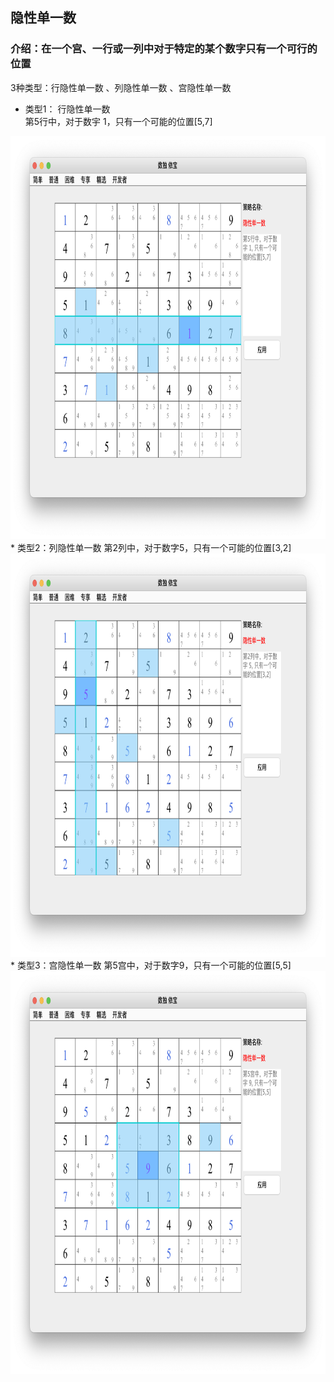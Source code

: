 ## 隐性单一数    
### 介绍：在一个宫、一行或一列中对于特定的某个数字只有一个可行的位置 
3种类型：行隐性单一数 、列隐性单一数 、宫隐性单一数         
* 类型1： 行隐性单一数      
第5行中，对于数宇 1，只有一个可能的位置[5,7]   
<img src="picture/hidden_singles_row_CN.png" width="825" height="645" >
* 类型2：列隐性单一数         
第2列中，对于数字5，只有一个可能的位置[3,2]
<img src="picture/hidden_singles_col_CN.png" width="825" height="645" >
* 类型3：宫隐性单一数         
第5宫中，对于数字9，只有一个可能的位置[5,5]
<img src="picture/hidden_singles_box_CN.png" width="825" height="645" >
